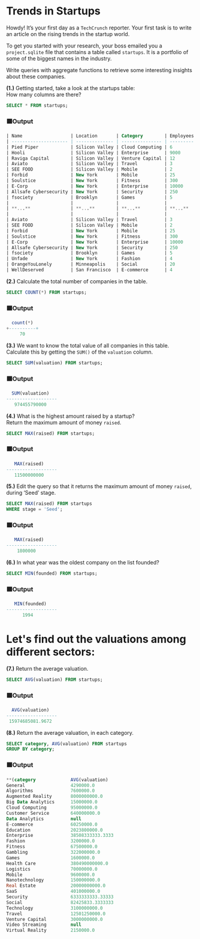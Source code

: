 # Trends in Startups
Howdy! It’s your first day as a `TechCrunch` reporter. Your first task is to write an article on the rising trends in the startup world.

To get you started with your research, your boss emailed you a `project.sqlite` file that contains a table called `startups`. It is a portfolio of some of the biggest names in the industry.

Write queries with aggregate functions to retrieve some interesting insights about these companies.

**(1.)** Getting started, take a look at the startups table:                                  
How many columns are there?
```sql
SELECT * FROM startups;
```
### 🟩Output
```sql
| Name                  | Location       | Category        | Employees | Raised    | Valuation   | Founded | Stage    | CEO                   | Info                                   |
| --------------------- | -------------- | --------------- | --------- | --------- | ----------- | ------- | -------- | --------------------- | -------------------------------------- |
| Pied Piper            | Silicon Valley | Cloud Computing | 6         | 5000000   | 50000000    | 2014    | A        | Richard Hendricks     | A Middle-Out Compression Solution      |
| Hooli                 | Silicon Valley | Enterprise      | 9000      | 580000000 | 49500000000 | 1997    | null     | Gavin Bensen          | Hooli Is About People                  |
| Raviga Capital        | Silicon Valley | Venture Capital | 12        | 300000000 | 3000000000  | 2012    | null     | Peter Gregory         | Share Only In Success                  |
| Aviato                | Silicon Valley | Travel          | 3         | 250000    | 2500000     | 2006    | Acquired | Erlich Bachman        | Software Aggregation Program           |
| SEE FOOD              | Silicon Valley | Mobile          | 2         | null      | 15000000    | 2016    | Acquired | Jian-Yang             | The Shazam of Food                     |
| Forbid                | New York       | Mobile          | 25        | 1400000   | 5000000     | 2013    | Acquired | Charlie Dattolo       | Charge Users \$10 for Calling Their Ex |
| Soulstice             | New York       | Fitness         | 300       | 30000000  | 120000000   | 2014    | B        | null                  | What are your goals today?             |
| E-Corp                | New York       | Enterprise      | 10000     | null      | 66000000000 | 2006    | null     | Phillip Price         | Together We Can Change the Wolrd       |
| Allsafe Cybersecurity | New York       | Security        | 250       | 123000000 | 1000000000  | 2014    | null     | Gideon Goddard        | null                                   |
| fsociety              | Brooklyn       | Games           | 5         | null      | null        | 2015    | Stealth  | Elliot Alderson       | Fun Society Arcade                     |
|                       |                |                 |           |           |             |         |          |                       |                                        |
| **...**               | **...**        | **...**         | **...**   | **...**   | **...**     | **...** | **...**  | **...**               | **...**                                |
|                       |                |                 |           |           |             |         |          |                       |                                        |
| Aviato                | Silicon Valley | Travel          | 3         | 250000    | 2500000     | 2006    | Acquired | Erlich Bachman        | Software Aggregation Program           |
| SEE FOOD              | Silicon Valley | Mobile          | 2         | null      | 15000000    | 2016    | Acquired | Jian-Yang             | The Shazam of Food                     |
| Forbid                | New York       | Mobile          | 25        | 1400000   | 5000000     | 2013    | Acquired | Charlie Dattolo       | Charge Users \$10 for Calling Their Ex |
| Soulstice             | New York       | Fitness         | 300       | 30000000  | 120000000   | 2014    | B        | null                  | What are your goals today?             |
| E-Corp                | New York       | Enterprise      | 10000     | null      | 66000000000 | 2006    | null     | Phillip Price         | Together We Can Change the Wolrd       |
| Allsafe Cybersecurity | New York       | Security        | 250       | 123000000 | 1000000000  | 2014    | null     | Gideon Goddard        | null                                   |
| fsociety              | Brooklyn       | Games           | 5         | null      | null        | 2015    | Stealth  | Elliot Alderson       | Fun Society Arcade                     |
| Unfade                | New York       | Fashion         | 4         | 400000    | 5600000     | 2016    | A        | Peggy Grimes          | Everything Hair                        |
| OrangeYouLonely       | Minneapolis    | Social          | 20        | 1200000   | 14000000    | 2012    | Seed     | Gus Dawson            | Dating App for Farmers                 |
| WellDeserved          | San Francisco  | E-commerce      | 4         | null      | null        | 2015    | Seed     | Kasima Tharnpipitchai | The Premiere Marketplace for Privilege |
```
**(2.)** Calculate the total number of companies in the table.
```SQL
SELECT COUNT(*) FROM startups;
```
### 🟩Output
```SQL
  count(*) 
+----------+
     70
```
**(3.)** We want to know the total value of all companies in this table.                         
Calculate this by getting the `SUM()` of the `valuation` column.
```sql
SELECT SUM(valuation) FROM startups;
```
### 🟩Output
```SQL
  SUM(valuation) 
-------------------
   974455790000
```
**(4.)** What is the highest amount raised by a startup?                       
Return the maximum amount of money `raised`.
```sql
SELECT MAX(raised) FROM startups;
```
### 🟩Output
```SQL
   MAX(raised) 
-------------------
   11500000000
```
**(5.)** Edit the query so that it returns the maximum amount of money `raised`, during ‘Seed’ stage.
```sql
SELECT MAX(raised) FROM startups
WHERE stage = 'Seed';
```
### 🟩Output
```SQL
   MAX(raised) 
-------------------
    1800000
```
**(6.)** In what year was the oldest company on the list founded?
```sql
SELECT MIN(founded) FROM startups;
```
### 🟩Output
```SQL
   MIN(founded) 
-------------------
      1994
```
# Let's find out the valuations among different sectors:
**(7.)** Return the average valuation.
```sql
SELECT AVG(valuation) FROM startups;
```
### 🟩Output
```SQL
  AVG(valuation) 
-------------------
 15974685081.9672
```
**(8.)** Return the average valuation, in each category.
```sql
SELECT category, AVG(valuation) FROM startups
GROUP BY category;
```
### 🟩Output
```SQL
**(category	            AVG(valuation)
General                 4290000.0
Algorithms              7600000.0
Augmented Reality       8000000000.0
Big Data Analytics      15000000.0
Cloud Computing         95000000.0
Customer Service        640000000.0
Data Analytics          null
E-commerce              60250000.0
Education               2023800000.0
Enterprise              38508333333.3333
Fashion                 3200000.0
Fitness                 67500000.0
Gambling                322000000.0
Games                   1600000.0
Health Care             380490000000.0
Logistics               70000000.0
Mobile                  9600000.0
Nanotechnology          150000000.0
Real Estate             20000000000.0
SaaS                    401000000.0
Security                6333333333.33333
Social                  82425833.3333333
Technology              3100000000.0
Travel                  12501250000.0
Venture Capital         3000000000.0
Video Streaming         null
Virtual Reality         2150000.0
```

